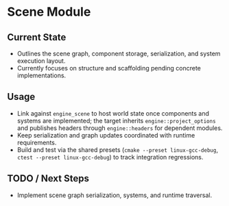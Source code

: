 # Scene Module

## Current State

- Outlines the scene graph, component storage, serialization, and system execution layout.
- Currently focuses on structure and scaffolding pending concrete implementations.

## Usage

- Link against `engine_scene` to host world state once components and systems are implemented; the target inherits `engine::project_options` and publishes headers through `engine::headers` for dependent modules.
- Keep serialization and graph updates coordinated with runtime requirements.
- Build and test via the shared presets (`cmake --preset linux-gcc-debug`, `ctest --preset linux-gcc-debug`) to track integration regressions.

## TODO / Next Steps

- Implement scene graph serialization, systems, and runtime traversal.
